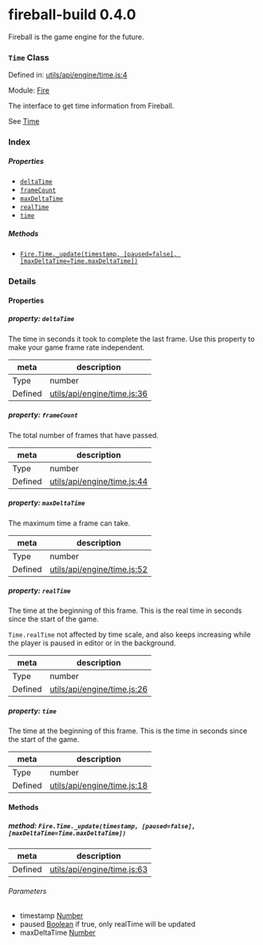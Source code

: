 
# fireball-build 0.4.0

Fireball is the game engine for the future.

### `Time` Class


Defined in: [utils/api/engine/time.js:4](../files/utils/api/engine/time.js.js)

Module: [Fire](../modules/Fire.md)




The interface to get time information from Fireball.

See [Time](/en/scripting/time/)

### Index

##### Properties

  - [`deltaTime`](#property-deltatime)
  - [`frameCount`](#property-framecount)
  - [`maxDeltaTime`](#property-maxdeltatime)
  - [`realTime`](#property-realtime)
  - [`time`](#property-time)



##### Methods

  - [`Fire.Time._update(timestamp, [paused=false], [maxDeltaTime=Time.maxDeltaTime])`](#method-fire.time._updatetimestamp-pausedfalse-maxdeltatimetime.maxdeltatime)





### Details


#### Properties



##### property: `deltaTime`

The time in seconds it took to complete the last frame. Use this property to make your game frame rate independent.

| meta | description |
|------|-------------|
| Type | number |
| Defined | [utils/api/engine/time.js:36](../files/utils_api_engine_time.js.md#l36) |




##### property: `frameCount`

The total number of frames that have passed.

| meta | description |
|------|-------------|
| Type | number |
| Defined | [utils/api/engine/time.js:44](../files/utils_api_engine_time.js.md#l44) |




##### property: `maxDeltaTime`

The maximum time a frame can take.

| meta | description |
|------|-------------|
| Type | number |
| Defined | [utils/api/engine/time.js:52](../files/utils_api_engine_time.js.md#l52) |




##### property: `realTime`

The time at the beginning of this frame. This is the real time in seconds since the start of the game.

`Time.realTime` not affected by time scale, and also keeps increasing while the player is paused in editor or in the background.

| meta | description |
|------|-------------|
| Type | number |
| Defined | [utils/api/engine/time.js:26](../files/utils_api_engine_time.js.md#l26) |




##### property: `time`

The time at the beginning of this frame. This is the time in seconds since the start of the game.

| meta | description |
|------|-------------|
| Type | number |
| Defined | [utils/api/engine/time.js:18](../files/utils_api_engine_time.js.md#l18) |






<!-- Method Block -->
#### Methods


##### method: `Fire.Time._update(timestamp, [paused=false], [maxDeltaTime=Time.maxDeltaTime])`



| meta | description |
|------|-------------|
| Defined | [utils/api/engine/time.js:63](../files/utils_api_engine_time.js.md#l63) |

###### Parameters
- timestamp <a href="https://developer.mozilla.org/en/JavaScript/Reference/Global_Objects/Number" class="crosslink external" target="_blank">Number</a>  
- paused <a href="https://developer.mozilla.org/en/JavaScript/Reference/Global_Objects/Boolean" class="crosslink external" target="_blank">Boolean</a> if true, only realTime will be updated
- maxDeltaTime <a href="https://developer.mozilla.org/en/JavaScript/Reference/Global_Objects/Number" class="crosslink external" target="_blank">Number</a>  



